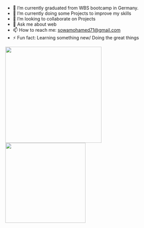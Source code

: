 - 🔭 I’m currently graduated from WBS bootcamp in Germany.
- 🌱 I’m currently doing some Projects to improve my skills
- 👯 I’m looking to collaborate on Projects 
- 💬 Ask me about web
- 📫 How to reach me: sowamohamed71@gmail.com 
- ⚡ Fun fact: Learning something new/ Doing the great things
<img align="left" width="300" src="https://github-readme-stats.vercel.app/api?username=SawaMohamed&show_icons=true&theme=radical"/>
<img align="left" width="250" src="https://github-readme-stats.vercel.app/api/top-langs/?username=SawaMohamed&layout=compact"/>

